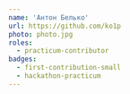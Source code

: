 ```yaml
---
name: 'Антон Белько'
url: https://github.com/ko1p
photo: photo.jpg
roles:
  - practicum-contributor
badges:
  - first-contribution-small
  - hackathon-practicum
---
```


